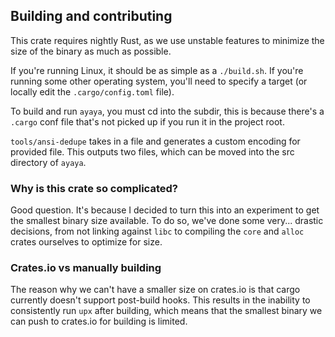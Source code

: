 ## Building and contributing

This crate requires nightly Rust, as we use unstable features to minimize the
size of the binary as much as possible.

If you're running Linux, it should be as simple as a `./build.sh`. If you're
running some other operating system, you'll need to specify a target (or locally
edit the `.cargo/config.toml` file).

To build and run `ayaya`, you must cd into the subdir, this is because there's a
`.cargo` conf file that's not picked up if you run it in the project root.

`tools/ansi-dedupe` takes in a file and generates a custom encoding for provided
file. This outputs two files, which can be moved into the src directory of
`ayaya`.

### Why is this crate so complicated?

Good question. It's because I decided to turn this into an experiment to get the
smallest binary size available. To do so, we've done some very... drastic
decisions, from not linking against `libc` to compiling the `core` and `alloc`
crates ourselves to optimize for size.

### Crates.io vs manually building

The reason why we can't have a smaller size on crates.io is that cargo currently
doesn't support post-build hooks. This results in the inability to consistently
run `upx` after building, which means that the smallest binary we can push to
crates.io for building is limited.